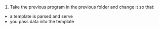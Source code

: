 1. Take the previous program in the previous folder and change it so that:
* a template is parsed and serve
* you pass data into the template